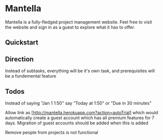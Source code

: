 # Mantella

Mantella is a fully-fledged project management website. Feel free to visit the website and sign in as a guest to explore what it has to offer.

## Quickstart

## Direction

Instead of subtasks, everything will be it's own task, and prerequisites will be a fundemental feature

## Todos

Instead of saying "Jan 1 1:50" say "Today at 1:50" or "Due in 30 minutes"

Allow link as [http://mantella.herokuapp.com?action=autoTrial] which would automatically create a guest account which has all premium features for 7 days. Migration of guest accounts should be added when this is added

Remove people from projects is not functional
